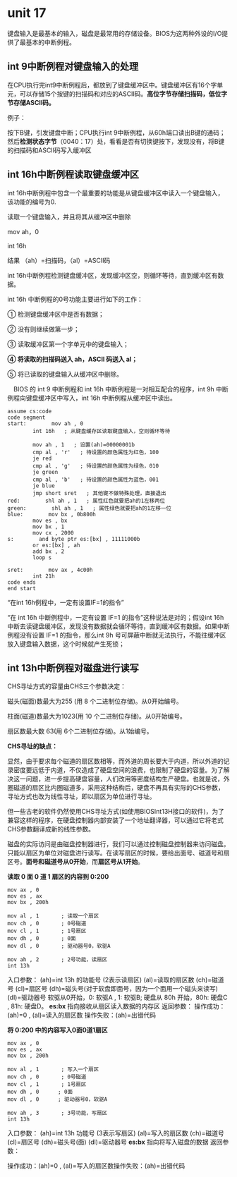# unit 17

键盘输入是最基本的输入，磁盘是最常用的存储设备。BIOS为这两种外设的I/O提供了最基本的中断例程。



## int 9中断例程对键盘输入的处理

在CPU执行完int9中断例程后，都放到了键盘缓冲区中。键盘缓冲区有16个字单元，可以存储15个按键的扫描码和对应的ASCII码。**高位字节存储扫描码，低位字节存储ASCII码。**

例子：

按下B键，引发键盘中断；CPU执行int 9中断例程，从60h端口读出B键的通码；然后**检测状态字节**（0040：17）处，看看是否有切换键按下，发现没有，将B键的扫描码和ASCII码写入缓冲区



## int 16h中断例程读取键盘缓冲区

int 16h中断例程中包含一个最重要的功能是从键盘缓冲区中读入一个键盘输入，该功能的编号为0.

读取一个键盘输入，并且将其从缓冲区中删除



mov ah，0

int 16h



结果 （ah）=扫描码，（al）=ASCII码



int 16h中断例程检测键盘缓冲区，发现缓冲区空，则循环等待，直到缓冲区有数据。

int 16h 中断例程的0号功能主要进行如下的工作：

① 检测键盘缓冲区中是否有数据；

② 没有则继续做第一步；

③ 读取缓冲区第一个字单元中的键盘输入；

**④ 将读取的扫描码送入 ah，ASCII 码送入 al；**

⑤ 将已读取的键盘输入从缓冲区中删除。



  BIOS 的 int 9 中断例程和 int 16h 中断例程是一对相互配合的程序，int 9h 中断例程向键盘缓冲区中写入，int 16h 中断例程从缓冲区中读出。 

```assembly
assume cs:code
code segment
start:        mov ah , 0
        int 16h   ; 从键盘缓存区读取键盘输入，空则循环等待

        mov ah , 1   ; 设置(ah)=00000001b
        cmp al , 'r'   ; 待设置的颜色属性为红色，100
        je red
        cmp al , 'g'   ; 待设置的颜色属性为绿色，010
        je green
        cmp al , 'b'   ; 待设置的颜色属性为蓝色，001
        je blue
        jmp short sret   ; 其他键不做特殊处理，直接退出
red:        shl ah , 1   ; 属性红色就要把ah的1左移两位
green:        shl ah , 1   ; 属性绿色就要把ah的1左移一位 
blue:        mov bx , 0b800h
        mov es , bx
        mov bx , 1
        mov cx , 2000
s:        and byte ptr es:[bx] , 11111000b
        or es:[bx] , ah
        add bx , 2
        loop s

sret:        mov ax , 4c00h
        int 21h        
code ends
end start
```



“在int 16h例程中，一定有设置IF=1的指令”

 “在 int 16h 中断例程中，一定有设置 IF=1 的指令”这种说法是对的；假设int 16h中断去读键盘缓冲区，发现没有数据就会循环等待，直到缓冲区有数据。如果中断例程没有设置 IF=1 的指令，那么int 9h 号可屏蔽中断就无法执行，不能往缓冲区放入键盘输入数据，这个时候就产生死锁； 



## int 13h中断例程对磁盘进行读写

CHS寻址方式的容量由CHS三个参数决定：

  磁头(磁面)数最大为255 (用 8 个二进制位存储)。从0开始编号。

  柱面(磁道)数最大为1023(用 10 个二进制位存储)。从0开始编号。

  扇区数最大数 63(用 6个二进制位存储)。从1始编号。

**CHS寻址的缺点：**

显然，由于要求每个磁道的扇区数相等，而外道的周长要大于内道，所以外道的记录密度要远低于内道，不仅造成了硬盘空间的浪费，也限制了硬盘的容量。为了解决这一问题，进一步提高硬盘容量，人们改用等密度结构生产硬盘。也就是说，外圈磁道的扇区比内圈磁道多，采用这种结构后，硬盘不再具有实际的CHS参数，寻址方式也改为线性寻址，即以扇区为单位进行寻址。

但一些古老的软件仍然使用CHS寻址方式(如使用BIOSInt13H接口的软件)，为了兼容这样的程序，在硬盘控制器内部安装了一个地址翻译器，可以通过它将老式CHS参数翻译成新的线性参数。

 磁盘的实际访问是由磁盘控制器进行，我们可以通过控制磁盘控制器来访问磁盘。只能以扇区为单位对磁盘进行读写。在读写扇区的时候，要给出面号、磁道号和扇区号。**面号和磁道号从0开始**，而**扇区号从1开始**。

 **读取 0 面 0 道 1 扇区的内容到 0:200** 

```assembly
mov ax , 0
mov es , ax
mov bx , 200h

mov al , 1       ; 读取一个扇区
mov ch , 0       ; 0号磁道
mov cl , 1       ; 1号扇区
mov dh , 0       ; 0面
mov dl , 0       ; 驱动器号0，软驱A

mov ah , 2       ; 2号功能，读扇区
int 13h
```

 入口参数：
(ah)=int 13h 的功能号  (2表示读扇区)
(al)=读取的扇区数
(ch)=磁道号
(cl)=扇区号
(dh)=磁头号(对于软盘即面号，因为一个面用一个磁头来读写)
(dl)=驱动器号   软驱从0开始，0: 软驱A , 1: 软驱B;
硬盘从 80h 开始，80h: 硬盘C , 81h: 硬盘D。
**es:bx** 指向接收从扇区读入数据的内存区
返回参数：
操作成功：(ah)=0 , (al)=读入的扇区数
操作失败：(ah)=出错代码 



 **将 0:200 中的内容写入0面0道1扇区** 

```assembly
mov ax , 0
mov es , ax
mov bx , 200h

mov al , 1       ; 写入一个扇区
mov ch , 0       ; 0号磁道
mov cl , 1       ; 1号扇区
mov dh , 0      ; 0面
mov dl , 0      ; 驱动器号0，软驱A

mov ah , 3       ; 3号功能，写扇区
int 13h
```

入口参数：
(ah)=int 13h 功能号 (3表示写扇区)
(al)=写入的扇区数
(ch)=磁道号
(cl)=扇区号
(dh)=磁头号(面)
(dl)=驱动器号
**es:bx** 指向将写入磁盘的数据
返回参数：

操作成功：(ah)=0 , (al)=写入的扇区数操作失败：(ah)=出错代码